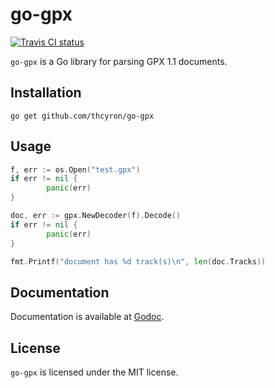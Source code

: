 # go-gpx

[![Travis CI status](https://api.travis-ci.org/thcyron/go-gpx.svg)](https://travis-ci.org/thcyron/go-gpx)

`go-gpx` is a Go library for parsing GPX 1.1 documents.

## Installation

    go get github.com/thcyron/go-gpx

## Usage

```go
f, err := os.Open("test.gpx")
if err != nil {
        panic(err)
}

doc, err := gpx.NewDecoder(f).Decode()
if err != nil {
        panic(err)
}

fmt.Printf("document has %d track(s)\n", len(doc.Tracks))
```

## Documentation

Documentation is available at [Godoc](http://godoc.org/github.com/thcyron/go-gpx).

## License

`go-gpx` is licensed under the MIT license.
